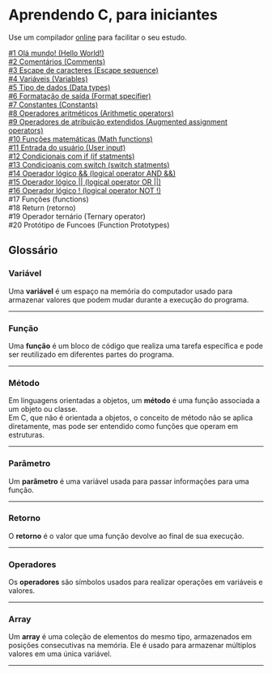 # Aprendendo C, para iniciantes 

Use um compilador [online](https://www.programiz.com/c-programming/online-compiler/) para facilitar o seu estudo.

[#1 Olá mundo! (Hello World!)](https://github.com/HudsonSchumaker/aprendendo-c/blob/main/hello_world/main.c)<br>
[#2 Comentários (Comments)](https://github.com/HudsonSchumaker/aprendendo-c/blob/main/comments/main.c)<br>
[#3 Escape de caracteres (Escape sequence)](https://github.com/HudsonSchumaker/aprendendo-c/blob/main/escape_sequence/main.c)<br>
[#4 Variáveis (Variables)](https://github.com/HudsonSchumaker/aprendendo-c/blob/main/variables/main.c)<br>
[#5 Tipo de dados (Data types)](https://github.com/HudsonSchumaker/aprendendo-c/blob/main/data_types/main.c)<br>
[#6 Formatação de saída (Format specifier)](https://github.com/HudsonSchumaker/aprendendo-c/blob/main/format_specifier/main.c)<br>
[#7 Constantes (Constants)](https://github.com/HudsonSchumaker/aprendendo-c/blob/main/constants/main.c)<br>
[#8 Operadores aritméticos (Arithmetic operators)](https://github.com/HudsonSchumaker/aprendendo-c/blob/main/arithmetic_operators/main.c)<br>
[#9 Operadores de atribuição extendidos (Augmented assignment operators)](https://github.com/HudsonSchumaker/aprendendo-c/tree/main/augmented_assignment_operators/main.c)<br>
[#10 Funções matemáticas (Math functions)](https://github.com/HudsonSchumaker/aprendendo-c/blob/main/math_functions/main.c)<br>
[#11 Entrada do usuário (User input)](https://github.com/HudsonSchumaker/aprendendo-c/blob/main/user_input/main.c)<br>
[#12 Condicionais com if (if statments)](https://github.com/HudsonSchumaker/aprendendo-c/blob/main/if_statments/main.c)<br>
[#13 Condicioanis com switch (switch statments)](https://github.com/HudsonSchumaker/aprendendo-c/blob/main/switch_statments/main.c)<br>
[#14 Operador lógico && (logical operator AND &&)](https://github.com/HudsonSchumaker/aprendendo-c/blob/main/logical_operator_and/main.c)<br>
[#15 Operador lógico || (logical operator OR ||)](https://github.com/HudsonSchumaker/aprendendo-c/blob/main/logical_operator_or/main.c)<br>
[#16 Operador lógico ! (logical operator NOT !)](https://github.com/HudsonSchumaker/aprendendo-c/blob/main/logical_operator_not/main.c)<br>
#17 Funções (functions) <br>
#18 Return (retorno) <br>
#19 Operador ternário (Ternary operator) <br>
#20 Protótipo de Funcoes (Function Prototypes)

## Glossário

### Variável
Uma **variável** é um espaço na memória do computador usado para armazenar valores que podem mudar durante a execução do programa.

---

### Função
Uma **função** é um bloco de código que realiza uma tarefa específica e pode ser reutilizado em diferentes partes do programa.

---

### Método
Em linguagens orientadas a objetos, um **método** é uma função associada a um objeto ou classe.  
Em C, que não é orientada a objetos, o conceito de método não se aplica diretamente, mas pode ser entendido como funções que operam em estruturas.

---

### Parâmetro
Um **parâmetro** é uma variável usada para passar informações para uma função.

---

### Retorno
O **retorno** é o valor que uma função devolve ao final de sua execução.

---

### Operadores
Os **operadores** são símbolos usados para realizar operações em variáveis e valores.

---

### Array
Um **array** é uma coleção de elementos do mesmo tipo, armazenados em posições consecutivas na memória. Ele é usado para armazenar múltiplos valores em uma única variável.

---

